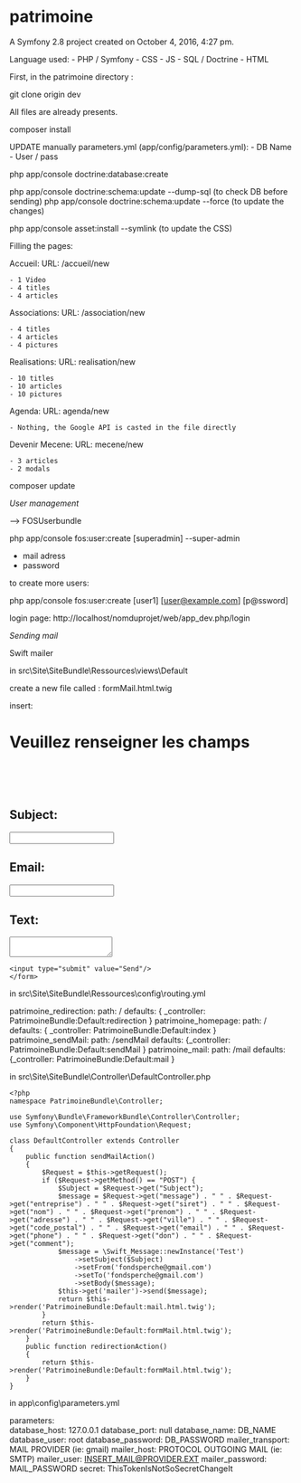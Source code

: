 patrimoine
==========

A Symfony 2.8 project created on October 4, 2016, 4:27 pm.

Language used:
    - PHP / Symfony
    - CSS
    - JS
    - SQL / Doctrine
    - HTML

First, in the patrimoine directory :


git clone origin dev

All files are already presents.

composer install

UPDATE manually parameters.yml (app/config/parameters.yml):
    - DB Name
    - User / pass

php app/console doctrine:database:create

php app/console doctrine:schema:update --dump-sql (to check DB before sending)
php app/console doctrine:schema:update --force (to update the changes)

php app/console asset:install --symlink (to update the CSS)


Filling the pages:

Accueil:
 URL: /accueil/new

    - 1 Video
    - 4 titles
    - 4 articles

Associations:
    URL: /association/new

    - 4 titles
    - 4 articles
    - 4 pictures

Realisations:
    URL: realisation/new

    - 10 titles
    - 10 articles
    - 10 pictures

Agenda:
    URL: agenda/new

    - Nothing, the Google API is casted in the file directly

Devenir Mecene:
    URL: mecene/new

    - 3 articles
    - 2 modals


composer update

*User management*

--> FOSUserbundle


php app/console fos:user:create [superadmin] --super-admin
- mail adress
- password

to create more users: 

php app/console fos:user:create [user1] [user@example.com] [p@ssword]

login page:
http://localhost/nomduprojet/web/app_dev.php/login

*Sending mail*

Swift mailer

in src\Site\SiteBundle\Ressources\views\Default

create a new file called : formMail.html.twig


insert:

<html>
        <head>
        <title>Formulaire Mail</title>
    </head>
    <form action="{{ path('patrimoine_sendMail') }}" method="POST" >
    <h1>Veuillez renseigner les champs</h1>
    <br />
    <br />
    <br />
    <h2>
        Subject:
    </h2>
    <input type="text" name="Subject">
    <br />
    <h2>
        Email:
    </h2>
    <input type="text" name="email">
    <br />
    <h2>
        Text:
    </h2>
    <textarea name="message"></textarea>
        
    <input type="submit" value="Send"/>
    </form>
</html>

in src\Site\SiteBundle\Ressources\config\routing.yml

patrimoine_redirection:
       path:     /
    defaults: { _controller: PatrimoineBundle:Default:redirection }
patrimoine_homepage:
    path:     /
    defaults: { _controller: PatrimoineBundle:Default:index }
patrimoine_sendMail:
    path: /sendMail
    defaults: {_controller: PatrimoineBundle:Default:sendMail }
patrimoine_mail:
    path: /mail
    defaults: {_controller: PatrimoineBundle:Default:mail }
    
in src\Site\SiteBundle\Controller\DefaultController.php
    
    <?php
    namespace PatrimoineBundle\Controller;
    
    use Symfony\Bundle\FrameworkBundle\Controller\Controller;
    use Symfony\Component\HttpFoundation\Request;
    
    class DefaultController extends Controller
    {
        public function sendMailAction()
        {
            $Request = $this->getRequest();
            if ($Request->getMethod() == "POST") {
                $Subject = $Request->get("Subject");
                $message = $Request->get("message") . " " . $Request->get("entreprise") . " " . $Request->get("siret") . " " . $Request->get("nom") . " " . $Request->get("prenom") . " " . $Request->get("adresse") . " " . $Request->get("ville") . " " . $Request->get("code_postal") . " " . $Request->get("email") . " " . $Request->get("phone") . " " . $Request->get("don") . " " . $Request->get("comment");
                $message = \Swift_Message::newInstance('Test')
                    ->setSubject($Subject)
                    ->setFrom('fondsperche@gmail.com')
                    ->setTo('fondsperche@gmail.com')
                    ->setBody($message);
                $this->get('mailer')->send($message);
                return $this->render('PatrimoineBundle:Default:mail.html.twig');
            }
            return $this->render('PatrimoineBundle:Default:formMail.html.twig');
        }
        public function redirectionAction()
        {
            return $this->render('PatrimoineBundle:Default:formMail.html.twig');
        }
    }
    
    
in app\config\parameters.yml

parameters:    
       database_host: 127.0.0.1
    database_port: null
    database_name: DB_NAME
    database_user: root
    database_password: DB_PASSWORD
    mailer_transport: MAIL PROVIDER (ie: gmail)
    mailer_host: PROTOCOL OUTGOING MAIL (ie: SMTP)
    mailer_user: INSERT_MAIL@PROVIDER.EXT
    mailer_password: MAIL_PASSWORD
    secret: ThisTokenIsNotSoSecretChangeIt
